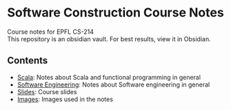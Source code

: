 # Software Construction Course Notes
Course notes for EPFL CS-214  
This repository is an obsidian vault. For best results, view it in Obsidian.

## Contents
- [Scala](./Scala/): Notes about Scala and functional programming in general
- [Software Engineering](<./Software Engineering/>): Notes about Software engineering in general
- [Slides](./Slides/): Course slides
- [Images](./Images/): Images used in the notes